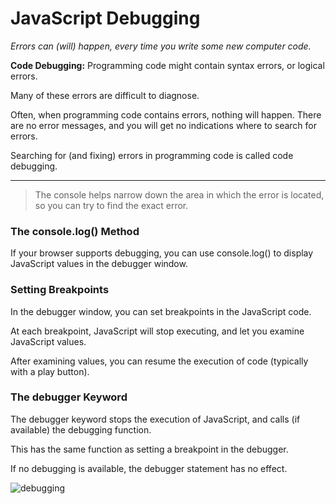 # JavaScript Debugging
_Errors can (will) happen, every time you write some new computer code._

**Code Debugging:**
Programming code might contain syntax errors, or logical errors.

Many of these errors are difficult to diagnose.

Often, when programming code contains errors, nothing will happen. There are no error messages, and you will get no indications where to search for errors.

Searching for (and fixing) errors in programming code is called code debugging.

______________

> The console helps narrow down the area in which the
error is located, so you can try to find the exact error.

### The console.log() Method
If your browser supports debugging, you can use console.log() to display JavaScript values in the debugger window. 

### Setting Breakpoints
In the debugger window, you can set breakpoints in the JavaScript code.

At each breakpoint, JavaScript will stop executing, and let you examine JavaScript values.

After examining values, you can resume the execution of code (typically with a play button).

### The debugger Keyword
The debugger keyword stops the execution of JavaScript, and calls (if available) the debugging function.

This has the same function as setting a breakpoint in the debugger.

If no debugging is available, the debugger statement has no effect.

![debugging](https://developers.google.com/web/tools/chrome-devtools/javascript/imgs/sources-annotated.png)